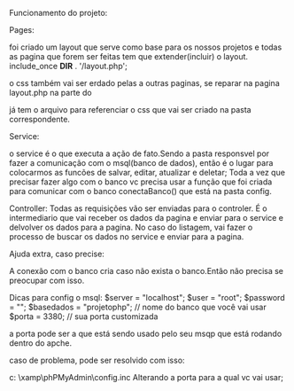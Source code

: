 Funcionamento do projeto:

Pages:

foi criado um layout que serve como base para os nossos projetos e todas as pagina que forem ser feitas tem que extender(incluir) o layout.
include_once __DIR__ . '/layout.php';

o css também vai ser erdado pelas a outras paginas, se reparar na pagina layout.php na parte do  <head>
  <link rel="stylesheet" href="../css/style.css"> <head> 
já tem o arquivo para referenciar o css que vai ser criado na pasta correspondente.

Service:

o service é o que executa a ação de fato.Sendo a pasta responsvel por fazer a comunicação com o msql(banco de dados), então é o lugar para colocarmos as funcões de salvar, editar, atualizar e deletar;
Toda a vez que precisar fazer algo com o banco vc precisa usar a função que foi criada para comunicar com o banco conectaBanco() que está na pasta  config.

 Controller:
 Todas as requisições vão ser enviadas para o controler. É o intermediario que vai receber os dados da pagina e enviar para o service e delvolver os dados para a pagina.
  No caso do listagem, vai fazer o processo de buscar os dados no service e enviar para a pagina.
  

Ajuda extra, caso precise:

A conexão com o banco cria caso não exista o banco.Então não precisa se preocupar com isso.

Dicas para config o msql:
$server     = "localhost";
    $user       = "root";
    $password   = "";
    $basedados  = "projetophp";  // nome do banco que você vai usar
    $porta      = 3380;          // sua porta customizada

a porta pode ser a que está sendo usado pelo seu msqp que está rodando dentro do apche.

caso de problema, pode ser resolvido com isso:

c: \xamp\phPMyAdmin\config.inc
Alterando a porta para a qual vc vai usar;


